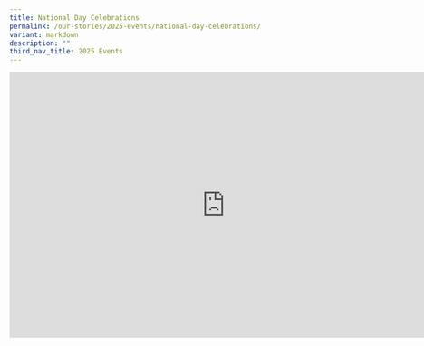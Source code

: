 ```yaml
---
title: National Day Celebrations
permalink: /our-stories/2025-events/national-day-celebrations/
variant: markdown
description: ""
third_nav_title: 2025 Events
---
```

<iframe allowfullscreen="true" height="469" width="760" frameborder="0" src="https://docs.google.com/presentation/d/e/2PACX-1vQmrTZYjlxqL1VE-sNDTb79oajUi6IESWlm-7utOv0y9-aMYqY0wMCg0jtQRWwJxb1oxQtb-Mv0oXX7/pubembed?start=true&amp;loop=true&amp;delayms=3000"></iframe>